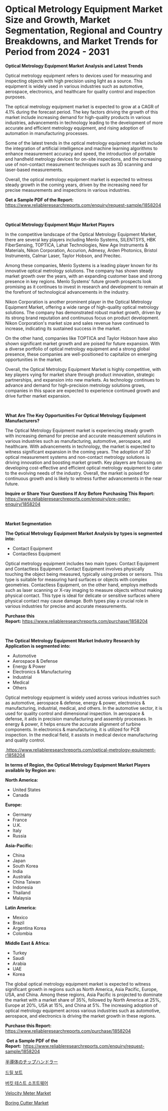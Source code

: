 <p><h1>Optical Metrology Equipment Market Size and Growth, Market Segmentation, Regional and Country Breakdowns, and Market Trends for Period from 2024 -  2031</h1></p><p><strong>Optical Metrology Equipment Market Analysis and Latest Trends</strong></p>
<p><p>Optical metrology equipment refers to devices used for measuring and inspecting objects with high precision using light as a source. This equipment is widely used in various industries such as automotive, aerospace, electronics, and healthcare for quality control and inspection purposes.</p><p>The optical metrology equipment market is expected to grow at a CAGR of 4.1% during the forecast period. The key factors driving the growth of this market include increasing demand for high-quality products in various industries, advancements in technology leading to the development of more accurate and efficient metrology equipment, and rising adoption of automation in manufacturing processes.</p><p>Some of the latest trends in the optical metrology equipment market include the integration of artificial intelligence and machine learning algorithms to enhance measurement accuracy and speed, the introduction of portable and handheld metrology devices for on-site inspections, and the increasing use of non-contact measurement techniques such as 3D scanning and laser-based measurements.</p><p>Overall, the optical metrology equipment market is expected to witness steady growth in the coming years, driven by the increasing need for precise measurements and inspections in various industries.</p></p>
<p><strong>Get a Sample PDF of the Report:&nbsp;</strong> <a href="https://www.reliableresearchreports.com/enquiry/request-sample/1858204">https://www.reliableresearchreports.com/enquiry/request-sample/1858204</a></p>
<p>&nbsp;</p>
<p><strong>Optical Metrology Equipment Major Market Players</strong></p>
<p><p>In the competitive landscape of the Optical Metrology Equipment Market, there are several key players including Menlo Systems, SILENTSYS, HBK FiberSensing, TOPTICA, Lahat Technologies, New Age Instruments & Materials, Nikon Corporation, Accurion, Admesy, Arden Photonics, Bristol Instruments, Calmar Laser, Taylor Hobson, and Precitec.</p><p>Among these companies, Menlo Systems is a leading player known for its innovative optical metrology solutions. The company has shown steady market growth over the years, with an expanding customer base and strong presence in key regions. Menlo Systems' future growth prospects look promising as it continues to invest in research and development to remain at the forefront of technological advancements in the industry.</p><p>Nikon Corporation is another prominent player in the Optical Metrology Equipment Market, offering a wide range of high-quality optical metrology solutions. The company has demonstrated robust market growth, driven by its strong brand reputation and continuous focus on product development. Nikon Corporation's market size and sales revenue have continued to increase, indicating its sustained success in the market.</p><p>On the other hand, companies like TOPTICA and Taylor Hobson have also shown significant market growth and are poised for future expansion. With a diverse portfolio of optical metrology equipment and a strong global presence, these companies are well-positioned to capitalize on emerging opportunities in the market.</p><p>Overall, the Optical Metrology Equipment Market is highly competitive, with key players vying for market share through product innovation, strategic partnerships, and expansion into new markets. As technology continues to advance and demand for high-precision metrology solutions grows, companies in this space are expected to experience continued growth and drive further market expansion.</p></p>
<p>&nbsp;</p>
<p><strong>What Are The Key Opportunities For Optical Metrology Equipment Manufacturers?</strong></p>
<p><p>The Optical Metrology Equipment market is experiencing steady growth with increasing demand for precise and accurate measurement solutions in various industries such as manufacturing, automotive, aerospace, and healthcare. With advancements in technology, the market is expected to witness significant expansion in the coming years. The adoption of 3D optical measurement systems and non-contact metrology solutions is driving innovation and boosting market growth. Key players are focusing on developing cost-effective and efficient optical metrology equipment to cater to the evolving needs of the industry. Overall, the market is poised for continuous growth and is likely to witness further advancements in the near future.</p></p>
<p><strong>Inquire or Share Your Questions If Any Before Purchasing This Report:</strong> <a href="https://www.reliableresearchreports.com/enquiry/pre-order-enquiry/1858204">https://www.reliableresearchreports.com/enquiry/pre-order-enquiry/1858204</a></p>
<p>&nbsp;</p>
<p><strong>Market Segmentation</strong></p>
<p><strong>The Optical Metrology Equipment Market Analysis by types is segmented into:</strong></p>
<p><ul><li>Contact Equipment</li><li>Contactless Equipment</li></ul></p>
<p><p>Optical metrology equipment includes two main types: Contact Equipment and Contactless Equipment. Contact Equipment involves physically touching the object being measured, typically using probes or sensors. This type is suitable for measuring hard surfaces or objects with complex geometries. Contactless Equipment, on the other hand, employs methods such as laser scanning or X-ray imaging to measure objects without making physical contact. This type is ideal for delicate or sensitive surfaces where physical contact may cause damage. Both types play a crucial role in various industries for precise and accurate measurements.</p></p>
<p><strong>Purchase this Report:&nbsp;</strong><a href="https://www.reliableresearchreports.com/purchase/1858204">https://www.reliableresearchreports.com/purchase/1858204</a></p>
<p>&nbsp;</p>
<p><strong>The Optical Metrology Equipment Market Industry Research by Application is segmented into:</strong></p>
<p><ul><li>Automotive</li><li>Aerospace & Defense</li><li>Energy & Power</li><li>Electronics & Manufacturing</li><li>Industrial</li><li>Medical</li><li>Others</li></ul></p>
<p><p>Optical metrology equipment is widely used across various industries such as automotive, aerospace & defense, energy & power, electronics & manufacturing, industrial, medical, and others. In the automotive sector, it is used for quality control and dimensional inspection. In aerospace & defense, it aids in precision manufacturing and assembly processes. In energy & power, it helps ensure the accurate alignment of turbine components. In electronics & manufacturing, it is utilized for PCB inspection. In the medical field, it assists in medical device manufacturing and quality control.</p></p>
<p><a href="https://www.reliableresearchreports.com/optical-metrology-equipment-r1858204">&nbsp;https://www.reliableresearchreports.com/optical-metrology-equipment-r1858204</a></p>
<p><strong>In terms of Region, the Optical Metrology Equipment Market Players available by Region are:</strong></p>
<p>
    <p> <strong> North America: </strong>
        <ul>
            <li>United States</li>
            <li>Canada</li>
        </ul>
        </p> 
    <p> <strong> Europe: </strong>
        <ul>
            <li>Germany</li>
            <li>France</li>
            <li>U.K.</li>
            <li>Italy</li>
            <li>Russia</li>
        </ul>
        </p> 
    <p> <strong> Asia-Pacific: </strong>
        <ul>
            <li>China</li>
            <li>Japan</li>
            <li>South Korea</li>
            <li>India</li>
            <li>Australia</li>
            <li>China Taiwan</li>
            <li>Indonesia</li>
            <li>Thailand</li>
            <li>Malaysia</li>
        </ul>
        </p> 
    <p> <strong> Latin America: </strong>
        <ul>
            <li>Mexico</li>
            <li>Brazil</li>
            <li>Argentina Korea</li>
            <li>Colombia</li>
        </ul>
        </p> 
    <p> <strong> Middle East & Africa: </strong>
        <ul>
            <li>Turkey</li>
            <li>Saudi</li>
            <li>Arabia</li>
            <li>UAE</li>
            <li>Korea</li>
        </ul>
    </p>
    </p>
<p><p>The global optical metrology equipment market is expected to witness significant growth in regions such as North America, Asia Pacific, Europe, USA, and China. Among these regions, Asia Pacific is projected to dominate the market with a market share of 35%, followed by North America at 25%, Europe at 20%, USA at 15%, and China at 5%. The increasing adoption of optical metrology equipment across various industries such as automotive, aerospace, and electronics is driving the market growth in these regions.</p></p>
<p><strong>Purchase this Report: </strong><a href="https://www.reliableresearchreports.com/purchase/1858204">https://www.reliableresearchreports.com/purchase/1858204</a></p>
<p>&nbsp;<strong>Get a Sample PDF of the Report:&nbsp;&nbsp;</strong><a href="https://www.reliableresearchreports.com/enquiry/request-sample/1858204">https://www.reliableresearchreports.com/enquiry/request-sample/1858204</a></p>
<p><strong></strong></p>
<p><p><a href="https://github.com/CarlieShields/Market-Research-Report-List-1/blob/main/7159605160209.md">半導体のチップハンドラー</a></p><p><a href="https://github.com/joannescott9078/Market-Research-Report-List-1/blob/main/2204235171977.md">드릴 보트</a></p><p><a href="https://github.com/TrevorKruvalis5678/Market-Research-Report-List-2/blob/main/9637376171976.md">버킷 테스트 소프트웨어</a></p><p><a href="https://github.com/IzaiahBartell/Market-Research-Report-List-1/blob/main/velocity-meter-market.md">Velocity Meter Market</a></p><p><a href="https://github.com/Valeridd446677/Market-Research-Report-List-1/blob/main/boring-cutter-market.md">Boring Cutter Market</a></p></p>